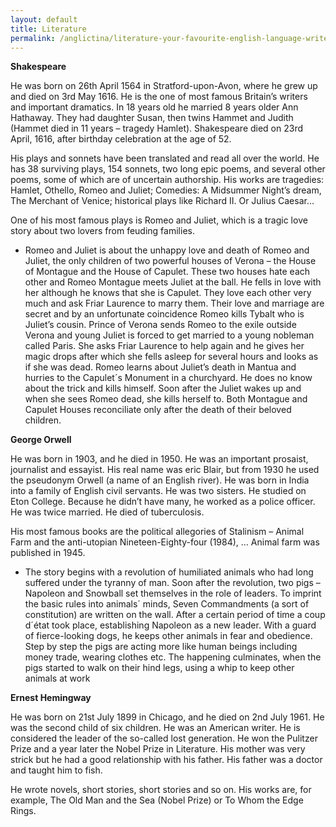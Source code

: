 ```yaml
---
layout: default
title: Literature
permalink: /anglictina/literature-your-favourite-english-language-writers/
---
```


**Shakespeare**

He was born on 26th April 1564 in Stratford-upon-Avon, where he grew up and died on 3rd May 1616. He is the one of most famous Britain’s writers and important dramatics. In 18 years old he married 8 years older Ann Hathaway. They had daughter Susan, then twins Hammet and Judith (Hammet died in 11 years – tragedy Hamlet). Shakespeare died on 23rd April, 1616, after birthday celebration at the age of 52. 

His plays and sonnets have been translated and read all over the world. He has 38 surviving plays, 154 sonnets, two long epic poems, and several other poems, some of which are of uncertain authorship. His works are tragedies: Hamlet, Othello, Romeo and Juliet; Comedies: A Midsummer Night’s dream, The Merchant of Venice; historical plays like Richard II. Or Julius Caesar…

One of his most famous plays is Romeo and Juliet, which is a tragic love story about two lovers from feuding families. 

- Romeo and Juliet is about the unhappy love and death of Romeo and Juliet, the only children of two powerful houses of Verona – the House of Montague and the House of Capulet. These two houses hate each other and Romeo Montague meets Juliet at the ball. He fells in love with her although he knows that she is Capulet. They love each other very much and ask Friar Laurence to marry them. Their love and marriage are secret and by an unfortunate coincidence Romeo kills Tybalt who is Juliet’s cousin. Prince of Verona sends Romeo to the exile outside Verona and young Juliet is forced to get married to a young nobleman called Paris. She asks Friar Laurence to help again and he gives her magic drops after which she fells asleep for several hours and looks as if she was dead. Romeo learns about Juliet’s death in Mantua and hurries to the Capulet´s Monument in a churchyard. He does no know about the trick and kills himself. Soon after the Juliet wakes up and when she sees Romeo dead, she kills herself to. Both Montague and Capulet Houses reconciliate only after the death of their beloved children.

**George Orwell**

He was born in 1903, and he died in 1950. He was an important prosaist, journalist and essayist. His real name was eric Blair, but from 1930 he used the pseudonym Orwell (a name of an English river). He was born in India into a family of English civil servants. He was two sisters. He studied on Eton College. Because he didn’t have many, he worked as a police officer. He was twice married. He died of tuberculosis. 

His most famous books are the political allegories of Stalinism – Animal Farm and the anti-utopian Nineteen-Eighty-four (1984), … Animal farm was published in 1945.

- The story begins with a revolution of humiliated animals who had long suffered under the tyranny of man. Soon after the revolution, two pigs – Napoleon and Snowball set themselves in the role of leaders. To imprint the basic rules into animals´ minds, Seven Commandments (a sort of constitution) are written on the wall. After a certain period of time a coup d´état took place, establishing Napoleon as a new leader. With a guard of fierce-looking dogs, he keeps other animals in fear and obedience. Step by step the pigs are acting more like human beings including money trade, wearing clothes etc. The happening culminates, when the pigs started to walk on their hind legs, using a whip to keep other animals at work

**Ernest Hemingway**

He was born on 21st July 1899 in Chicago, and he died on 2nd July 1961. He was the second child of six children. He was an American writer. He is considered the leader of the so-called lost generation. He won the Pulitzer Prize and a year later the Nobel Prize in Literature. His mother was very strick but he had a good relationship with his father. His father was a doctor and taught him to fish. 

He wrote novels, short stories, short stories and so on. His works are, for example, The Old Man and the Sea (Nobel Prize) or To Whom the Edge Rings.

